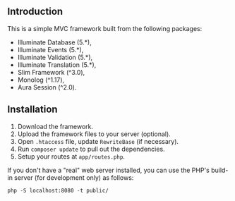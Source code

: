 ## Introduction

This is a simple MVC framework built from the following packages:

- Illuminate Database (5.*),
- Illuminate Events (5.*),
- Illuminate Validation (5.*),
- Illuminate Translation (5.*),
- Slim Framework (^3.0),
- Monolog (^1.17),
- Aura Session (^2.0).

## Installation

1. Download the framework.
2. Upload the framework files to your server (optional).
3. Open ```.htaccess``` file, update ```RewriteBase``` (if necessary).
4. Run ```composer update``` to pull out the dependencies.
5. Setup your routes at ```app/routes.php```.

If you don't have a "real" web server installed, you can use the PHP's build-in server (for development only) as follows: 

```php -S localhost:8080 -t public/```
